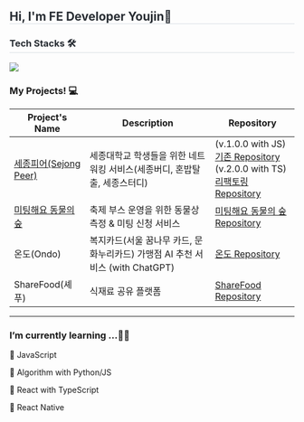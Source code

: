 <h2 style="border-bottom: 1px solid #d8dee4; color: #282d33;"> Hi, I'm FE Developer Youjin🙌 </h2> 

<h3 style="border-bottom: 1px solid #d8dee4; color: #282d33;"> Tech Stacks 🛠️ </h3>
<a href="https://skillicons.dev">
<img src="https://skillicons.dev/icons?i=js,ts,html,css,py,react,redux,styledcomponents,tailwind,figma,git,github,notion" /> 
</a>

<h3> My Projects! 💻</h3>

| Project's Name            | Description                                                             | Repository                                                                                                      |
|---------------------------|-------------------------------------------------------------------------|-----------------------------------------------------------------------------------------------------------------|
| [세종피어(Sejong Peer)](https://sejongpeer.co.kr/)     | 세종대학교 학생들을 위한 네트워킹 서비스(세종버디, 혼밥탈출, 세종스터디)                                 | (v.1.0.0 with JS) [기존 Repository](https://github.com/SejongPeer/SejongPeerFront) <br> (v.2.0.0 with TS) [리팩토링 Repository](https://github.com/SejongPeer/peer_v2) |
| [미팅해요 동물의 숲](https://animalmeeting.vercel.app/)        | 축제 부스 운영을 위한 동물상 측정 & 미팅 신청 서비스                     | [미팅해요 동물의 숲 Repository](https://github.com/animal-meeting-re/front)                                       |
| 온도(Ondo)                | 복지카드(서울 꿈나무 카드, 문화누리카드) 가맹점 AI 추천 서비스 (with ChatGPT) | [온도 Repository](https://github.com/SeSACthon-Ondo/Ondo)                                                       |
| ShareFood(셰푸)                | 식재료 공유 플랫폼 | [ShareFood Repository]([https://github.com/SeSACthon-Ondo/Ondo](https://github.com/FRONTENDBOOTCAMP-11th/ShareFood))                                                       |



----
<h3> I’m currently learning ...🙋‍♀️</h3>
<p> 📌 JavaScript </p>
<p> 📌 Algorithm with Python/JS </p>
<p> 📌 React with TypeScript </p>
<p> 📌 React Native </p>
    
</div>
    
    
    

<!--
**Youjiiin/Youjiiin** is a ✨ _special_ ✨ repository because its `README.md` (this file) appears on your GitHub profile.

Here are some ideas to get you started:

- 🔭 I’m currently working on ...
- 🌱 I’m currently learning ...
- 👯 I’m looking to collaborate on ...
- 🤔 I’m looking for help with ...
- 💬 Ask me about ...
- 📫 How to reach me: ...
- 😄 Pronouns: ...
- ⚡ Fun fact: ...
-->
